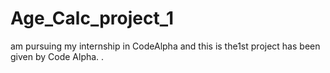 # Age_Calc_project_1
 am pursuing my internship in CodeAlpha and this is the1st project has been given by Code Alpha. .
